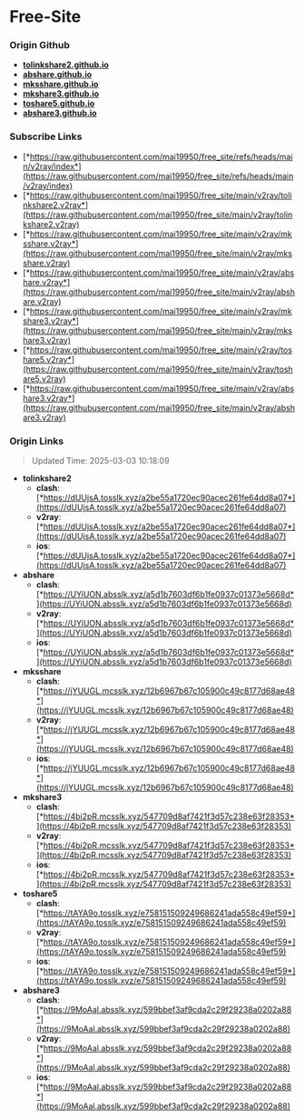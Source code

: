 # Free-Site

### Origin Github

- [**tolinkshare2.github.io**](https://github.com/tolinkshare2/tolinkshare2.github.io)
- [**abshare.github.io**](https://github.com/abshare/abshare.github.io)
- [**mksshare.github.io**](https://github.com/mksshare/mksshare.github.io)
- [**mkshare3.github.io**](https://github.com/mkshare3/mkshare3.github.io)
- [**toshare5.github.io**](https://github.com/toshare5/toshare5.github.io)
- [**abshare3.github.io**](https://github.com/abshare3/abshare3.github.io)

### Subscribe Links

- [*https://raw.githubusercontent.com/mai19950/free_site/refs/heads/main/v2ray/index*](https://raw.githubusercontent.com/mai19950/free_site/refs/heads/main/v2ray/index)
- [*https://raw.githubusercontent.com/mai19950/free_site/main/v2ray/tolinkshare2.v2ray*](https://raw.githubusercontent.com/mai19950/free_site/main/v2ray/tolinkshare2.v2ray)
- [*https://raw.githubusercontent.com/mai19950/free_site/main/v2ray/mksshare.v2ray*](https://raw.githubusercontent.com/mai19950/free_site/main/v2ray/mksshare.v2ray)
- [*https://raw.githubusercontent.com/mai19950/free_site/main/v2ray/abshare.v2ray*](https://raw.githubusercontent.com/mai19950/free_site/main/v2ray/abshare.v2ray)
- [*https://raw.githubusercontent.com/mai19950/free_site/main/v2ray/mkshare3.v2ray*](https://raw.githubusercontent.com/mai19950/free_site/main/v2ray/mkshare3.v2ray)
- [*https://raw.githubusercontent.com/mai19950/free_site/main/v2ray/toshare5.v2ray*](https://raw.githubusercontent.com/mai19950/free_site/main/v2ray/toshare5.v2ray)
- [*https://raw.githubusercontent.com/mai19950/free_site/main/v2ray/abshare3.v2ray*](https://raw.githubusercontent.com/mai19950/free_site/main/v2ray/abshare3.v2ray)

### Origin Links

> Updated Time: 2025-03-03 10:18:09

- **tolinkshare2**
  - **clash**: [*https://dUUjsA.tosslk.xyz/a2be55a1720ec90acec261fe64dd8a07*](https://dUUjsA.tosslk.xyz/a2be55a1720ec90acec261fe64dd8a07)
  - **v2ray**: [*https://dUUjsA.tosslk.xyz/a2be55a1720ec90acec261fe64dd8a07*](https://dUUjsA.tosslk.xyz/a2be55a1720ec90acec261fe64dd8a07)
  - **ios**: [*https://dUUjsA.tosslk.xyz/a2be55a1720ec90acec261fe64dd8a07*](https://dUUjsA.tosslk.xyz/a2be55a1720ec90acec261fe64dd8a07)
- **abshare**
  - **clash**: [*https://UYiUON.absslk.xyz/a5d1b7603df6b1fe0937c01373e5668d*](https://UYiUON.absslk.xyz/a5d1b7603df6b1fe0937c01373e5668d)
  - **v2ray**: [*https://UYiUON.absslk.xyz/a5d1b7603df6b1fe0937c01373e5668d*](https://UYiUON.absslk.xyz/a5d1b7603df6b1fe0937c01373e5668d)
  - **ios**: [*https://UYiUON.absslk.xyz/a5d1b7603df6b1fe0937c01373e5668d*](https://UYiUON.absslk.xyz/a5d1b7603df6b1fe0937c01373e5668d)
- **mksshare**
  - **clash**: [*https://jYUUGL.mcsslk.xyz/12b6967b67c105900c49c8177d68ae48*](https://jYUUGL.mcsslk.xyz/12b6967b67c105900c49c8177d68ae48)
  - **v2ray**: [*https://jYUUGL.mcsslk.xyz/12b6967b67c105900c49c8177d68ae48*](https://jYUUGL.mcsslk.xyz/12b6967b67c105900c49c8177d68ae48)
  - **ios**: [*https://jYUUGL.mcsslk.xyz/12b6967b67c105900c49c8177d68ae48*](https://jYUUGL.mcsslk.xyz/12b6967b67c105900c49c8177d68ae48)
- **mkshare3**
  - **clash**: [*https://4bi2pR.mcsslk.xyz/547709d8af7421f3d57c238e63f28353*](https://4bi2pR.mcsslk.xyz/547709d8af7421f3d57c238e63f28353)
  - **v2ray**: [*https://4bi2pR.mcsslk.xyz/547709d8af7421f3d57c238e63f28353*](https://4bi2pR.mcsslk.xyz/547709d8af7421f3d57c238e63f28353)
  - **ios**: [*https://4bi2pR.mcsslk.xyz/547709d8af7421f3d57c238e63f28353*](https://4bi2pR.mcsslk.xyz/547709d8af7421f3d57c238e63f28353)
- **toshare5**
  - **clash**: [*https://tAYA9o.tosslk.xyz/e758151509249686241ada558c49ef59*](https://tAYA9o.tosslk.xyz/e758151509249686241ada558c49ef59)
  - **v2ray**: [*https://tAYA9o.tosslk.xyz/e758151509249686241ada558c49ef59*](https://tAYA9o.tosslk.xyz/e758151509249686241ada558c49ef59)
  - **ios**: [*https://tAYA9o.tosslk.xyz/e758151509249686241ada558c49ef59*](https://tAYA9o.tosslk.xyz/e758151509249686241ada558c49ef59)
- **abshare3**
  - **clash**: [*https://9MoAal.absslk.xyz/599bbef3af9cda2c29f29238a0202a88*](https://9MoAal.absslk.xyz/599bbef3af9cda2c29f29238a0202a88)
  - **v2ray**: [*https://9MoAal.absslk.xyz/599bbef3af9cda2c29f29238a0202a88*](https://9MoAal.absslk.xyz/599bbef3af9cda2c29f29238a0202a88)
  - **ios**: [*https://9MoAal.absslk.xyz/599bbef3af9cda2c29f29238a0202a88*](https://9MoAal.absslk.xyz/599bbef3af9cda2c29f29238a0202a88)
